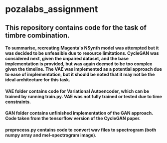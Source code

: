 # pozalabs_assignment

## This repository contains code for the task of timbre combination.

#### To summarise, recreating Magenta's NSynth model was attempted but it was decided to be unfeasible due to resource limitations. CycleGAN was considered next, given the unpaired dataset, and the base implementation is provided, but was again deemed to be too complex given the timeline. The VAE was implemented as a potential approach due to ease of implementation, but it should be noted that it may not be the ideal architecture for this task.
#### VAE folder contains code for Variational Autoencoder, which can be trained by running train.py. VAE was not fully trained or tested due to time constraints.
#### GAN folder contains unfinished implementation of the GAN approach. Code taken from the tensorflow version of the CycleGAN paper.
#### preprocess.py contains code to convert wav files to spectrogram (both numpy array and mel-spectrogram image).

